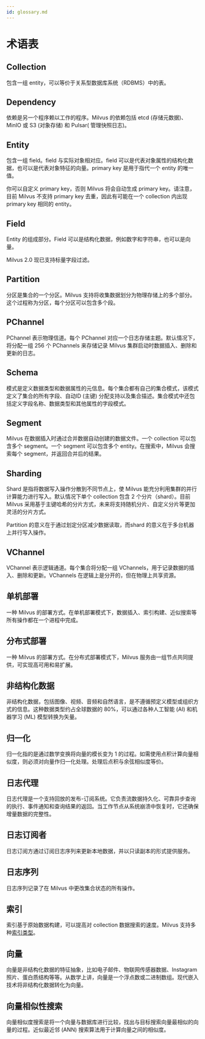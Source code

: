 ```yaml
---
id: glossary.md
---
```


# 术语表

## Collection
包含一组 entity，可以等价于关系型数据库系统（RDBMS）中的表。

## Dependency

依赖是另一个程序赖以工作的程序。Milvus 的依赖包括 etcd (存储元数据)、MinIO 或 S3 (对象存储) 和 Pulsar( 管理快照日志)。

## Entity
包含一组 field。field 与实际对象相对应。field 可以是代表对象属性的结构化数据，也可以是代表对象特征的向量。primary key 是用于指代一个 entity 的唯一值。

<div class="alert note">
你可以自定义 primary key，否则 Milvus 将会自动生成 primary key。请注意，目前 Milvus 不支持 primary key 去重，因此有可能在一个 collection 内出现 primary key 相同的 entity。
</div>

## Field
Entity 的组成部分。Field 可以是结构化数据，例如数字和字符串，也可以是向量。

<div class="alert note">
Milvus 2.0 现已支持标量字段过滤。
</div>

## Partition
分区是集合的一个分区。Milvus 支持将收集数据划分为物理存储上的多个部分。这个过程称为分区，每个分区可以包含多个段。

## PChannel
PChannel 表示物理信道。每个 PChannel 对应一个日志存储主题。默认情况下，将分配一组 256 个 PChannels 来存储记录 Milvus 集群启动时数据插入、删除和更新的日志。

## Schema
模式是定义数据类型和数据属性的元信息。每个集合都有自己的集合模式，该模式定义了集合的所有字段、自动ID (主键) 分配支持以及集合描述。集合模式中还包括定义字段名称、数据类型和其他属性的字段模式。

## Segment
Milvus 在数据插入时通过合并数据自动创建的数据文件。一个 collection 可以包含多个 segment。一个 segment 可以包含多个 entity。在搜索中，Milvus 会搜索每个 segment，并返回合并后的结果。

## Sharding
Shard 是指将数据写入操作分散到不同节点上，使 Milvus 能充分利用集群的并行计算能力进行写入。默认情况下单个 collection 包含 2 个分片（shard）。目前 Milvus 采用基于主键哈希的分片方式，未来将支持随机分片、自定义分片等更加灵活的分片方式。

<div class="alert note">
Partition 的意义在于通过划定分区减少数据读取，而shard 的意义在于多台机器上并行写入操作。
</div>

## VChannel
VChannel 表示逻辑通道。每个集合将分配一组 VChannels，用于记录数据的插入、删除和更新。VChannels 在逻辑上是分开的，但在物理上共享资源。


## 单机部署
一种 Milvus 的部署方式。在单机部署模式下，数据插入、索引构建、近似搜索等所有操作都在一个进程中完成。

## 分布式部署
一种 Milvus 的部署方式。在分布式部署模式下，Milvus 服务由一组节点共同提供，可实现高可用和易扩展。

## 非结构化数据
非结构化数据，包括图像、视频、音频和自然语言，是不遵循预定义模型或组织方式的信息。这种数据类型约占全球数据的 80%，可以通过各种人工智能 (AI) 和机器学习 (ML) 模型转换为矢量。

## 归一化
归一化指的是通过数学变换将向量的模长变为 1 的过程。如需使用点积计算向量相似度，则必须对向量作归一化处理。处理后点积与余弦相似度等价。

## 日志代理
日志代理是一个支持回放的发布-订阅系统。它负责流数据持久化、可靠异步查询的执行、事件通知和查询结果的返回。当工作节点从系统崩溃中恢复时，它还确保增量数据的完整性。

## 日志订阅者
日志订阅方通过订阅日志序列来更新本地数据，并以只读副本的形式提供服务。

## 日志序列
日志序列记录了在 Milvus 中更改集合状态的所有操作。


## 索引
索引基于原始数据构建，可以提高对 collection 数据搜索的速度。Milvus 支持多种[索引类型](index.md)。


## 向量
向量是非结构化数据的特征抽象，比如电子邮件、物联网传感器数据、Instagram 照片、蛋白质结构等等。从数学上讲，向量是一个浮点数或二进制数组。现代嵌入技术将非结构化数据转化为向量。

## 向量相似性搜索
向量相似度搜索是将一个向量与数据库进行比较，找出与目标搜索向量最相似的向量的过程。近似最近邻 (ANN) 搜索算法用于计算向量之间的相似度。
